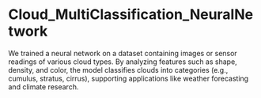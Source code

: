 # Cloud_MultiClassification_NeuralNetwork
 We trained a neural network on a dataset containing images or sensor readings of various cloud types. By analyzing features such as shape, density, and color, the model classifies clouds into categories (e.g., cumulus, stratus, cirrus), supporting applications like weather forecasting and climate research.

